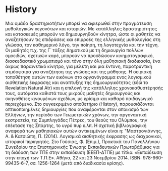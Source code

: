 # History
Μια ομάδα δραστηριοτήτων μπορεί να αφιερωθεί στην πραγμάτευση μυθολογικών γεγονότων και ιστοριών. Με κατάλληλες δραστηριότητες και κατασκευές μπορούν να δημιουργηθούν κίνητρα, ώστε οι μαθητές να αναζητήσουν τις επιδράσεις και επιρροές της ελληνικής μυθολογίας στη γλώσσα, τον καθημερινό λόγο, την ποίηση, τη λογοτεχνία και την τέχνη. Οι μαθητές π.χ. της Γ΄ τάξης Δημοτικού με τη δημιουργία πολλών ομοειδών, σχετικών καρέ, μπορούν να προσδώσουν κινηματογραφικό, διασκεδαστικό χρωματισμό και τόνο στην όλη μαθησιακή διαδικασία, ένα άκρως παραινετικό κίνητρο, για μελέτη και μια έντονη, παροτρυντική ατμόσφαιρα για αναζήτηση της γνώσης και της μάθησης. Η σειριακή τοποθέτηση αυτών των εικόνων στο οργανόγραμμα ενος λογισμικού αισθητικής έκφρασης και αναπτυξης της δημιουργικότητας (εδώ το Revelation Natural Atr) και η επιλογή της κατάλληλης χρονοκαθυστέρησής τους, αυτόματα καθιστά τους μικρούς μαθητές δημιουργούς και σκηνοθέτες κινουμένων σχεδίων, με κρίσιμο και καθαρό παιδαγωγικό περιεχόμενο. Στο συγκεκριμένο αποθετήριο (History), παρουσιάζονται οπτικοποιημένες δημιουργίες που αναφέρονται  στον αποικισμό των Ελλήνων, την περίοδο των Γεωμετρικών χρόνων, την αργοναυτική εκστρατεία, τις Συμπληγάδες Πέτρες, του θεούς του Ολύμπου, την επέκταση της Σπάρτης, το υγρό πυρ κ.λπ. Η σχετική βιβλιογραφική αναφορά των μαθησιακών αυτών αντικειμένων είναι η: "Μαστρογιάννης, Α. & Κατσιώπη, Π. (2014). Λογισμικά αισθητικής έκφρασης ως διαχρονικοί, ιστορικοί περιηγητές. Στο Γούσιας, Φ. (Επιμ.), Πρακτικά του Πανελλήνιου Συνεδρίου της Επιστημονικής Ένωσης Εκπαιδευτικών Πρωτοβάθμιας για τη διάδοση των ΤΠΕ στην εκπαίδευση (ΕΕΕΠ-ΔΤΠΕ) με τίτλο: «Εκπαίδευση στην εποχή των Τ.Π.Ε». Αθήνα, 22 και 23 Νοεμβρίου 2014. ISBN: 978-960-99435-6-7, σσ. 1256-1264 (μετά από διαδικασία κρίσης).
